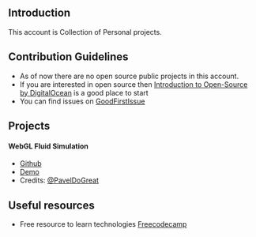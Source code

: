 ## Introduction
This account is Collection of Personal projects.

## Contribution Guidelines
- As of now there are no open source public projects in this account.
- If you are interested in open source then [Introduction to Open-Source by DigitalOcean](https://www.digitalocean.com/community/tutorial_series/an-introduction-to-open-source) is a good place to start 
- You can find issues on [GoodFirstIssue](https://goodfirstissue.dev/)

## Projects

#### WebGL Fluid Simulation
  - [Github](https://github.com/Discardy/WebGL) 
  - [Demo](https://webgl.noice.app/)
  - Credits: [@PavelDoGreat](https://github.com/PavelDoGreat/) 

## Useful resources
- Free resource to learn technologies [Freecodecamp](https://www.youtube.com/c/Freecodecamp)

